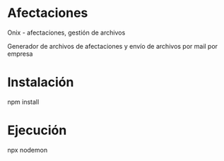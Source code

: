 # Afectaciones
Onix - afectaciones, gestión de archivos

Generador de archivos de afectaciones y envío de archivos por mail por empresa

# Instalación
npm install

# Ejecución
npx nodemon

